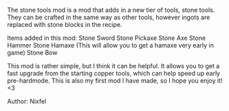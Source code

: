 The stone tools mod is a mod that adds in a new tier of tools, stone tools. They can be crafted in the same way as other tools, however ingots are replaced with stone blocks in the recipe. 

Items added in this mod:
Stone Sword
Stone Pickaxe
Stone Axe
Stone Hammer
Stone Hamaxe (This will allow you to get a hamaxe very early in game)
Stone Bow

This mod is rather simple, but I think it can be helpful. It allows you to get a fast upgrade from the starting copper tools, which can help speed up early pre-hardmode.
This is also my first mod I have made, so I hope you enjoy it! <3

Author: Nixfel
